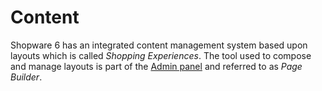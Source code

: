 # Content

Shopware 6 has an integrated content management system based upon layouts which is called *Shopping Experiences*. The tool used to compose and manage layouts is part of the [Admin panel](../../framework/architecture/administration-concept.md) and referred to as *Page Builder*.
